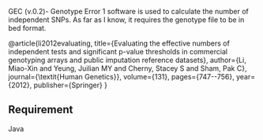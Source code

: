 GEC (v.0.2)- Genotype Error 1 software is used to calculate the number of independent SNPs. As far as I know, it requires the genotype file to be in bed format. 

@article{li2012evaluating,
  title={Evaluating the effective numbers of independent tests and significant p-value thresholds in commercial genotyping arrays and public imputation reference datasets},
  author={Li, Miao-Xin and Yeung, Juilian MY and Cherny, Stacey S and Sham, Pak C},
  journal={\textit{Human Genetics}},
  volume={131},
  pages={747--756},
  year={2012},
  publisher={Springer}
}

## Requirement
Java 
